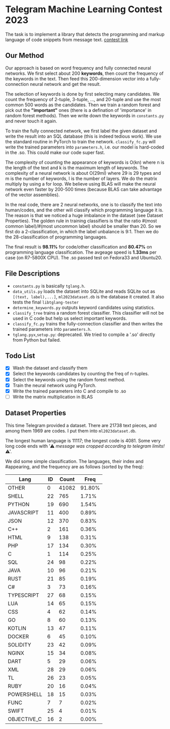 # Telegram Machine Learning Contest 2023

The task is to implement a library that detects the programming and markup language of code snippets from message text. [contest link](https://t.me/contest/346)

## Our Method

Our approach is based on word frequency and fully connected neural networks.
We first select about 200 __keywords__, then count the frequency of the keywords in the text.
Then feed this 200-dimension vector into a fully-connection neural network and get the result.

The selection of keywords is done by first selecting many candidates.
We count the frequency of 2-tuple, 3-tuple, ..., and 20-tuple and use the most common 500 words as the candidates.
Then we train a random forest and pick out the __"important"__ ones (there is a defination of 'importance' in random forest methods).
Then we write down the keywords in `constants.py` and never touch it again.

To train the fully connected network, we first label the given dataset and write the result into an SQL database (this is indeed tedious work).
We use the standard routine in PyTorch to train the network.
`classify_fc.py` will write the trained parameters into `parameters.h`, i.e. our model is hard-coded in the .so.
This could make our code super fast.

The complexity of counting the appearance of keywords is O(kn) where n is the length of the text and k is the maximum length of keywords.
The complexity of a neural network is about O(29ml) where 29 is 29 types and m is the number of keywords, l is the number of layers.
We do the matrix multiply by using a for loop.
We believe using BLAS will make the neural network even faster by 200-500 times (because BLAS can take advantage of the vector assemblies).

In the real code, there are 2 neural networks, one is to classify the text into human/codes, and the other will classify which programming language it is.
The reason is that we noticed a huge imbalance in the dataset (see Dataset Properties).
The golden rule in training classifiers is that the ratio #(most common label)/#(most uncommon label) should be smaller than 20.
So we first do a 2-classification, in which the label unbalance is 9:1.
Then we do the 28-classification of programming languages.

The final result is __98.11%__ for code/other classification and __80.47%__ on programming language classification.
The avgeage speed is __1.33ms__ per case (on R7-5800X CPU).
The .so passed test on Fedora33 and Ubuntu20.

## File Descriptions

* `constants.py` is basically `tglang.h`.
* `data_utils.py` loads the dataset into SQLite and reads SQLite out as `[(text, label),...]`, `ml2023dataset.db` is the database it created. It also tests the final `libtglang-tester`
* `determine_keywords.py` outputs keyword candidates using statistics.
* `classify_tree` trains a random forest classifier. This classifier will not be used in C code but help us select important keywords.
* `classify_fc.py` trains the fully-connection classifier and then writes the trained parameters into `parameters.h`.
* `tglang.pyx`,`setup.py`: deprecated. We tried to compile a '.so' directly from Python but failed.

## Todo List

- [x] Wash the dataset and classify them
- [x] Select the keywords candidates by counting the freq of n-tuples.
- [x] Select the keywords using the random forest method.
- [x] Train the neural network using PyTorch.
- [x] Write the trained parameters into C and compile to .so
- [ ] Write the matrix multiplication in BLAS

## Dataset Properties

This time Telegram provided a dataset. There are 21738 text pieces, and among them 1969 are codes. I put them into `ml2023dataset.db`.

The longest human language is 11117; the longest code is 4081. Some very long code ends with '⚠ *message was cropped according to telegram limits!* ⚠'.

We did some simple classification. The languages, their index and #appearing, and the frequency are as follows (sorted by the freq):

|      Lang| ID|Count|Freq|
|----------|---|-----|----|
|      OTHER| 0|41082|91.80%|
|      SHELL|22|  765|1.71%|
|     PYTHON|19|  690|1.54%|
| JAVASCRIPT|11|  400|0.89%|
|       JSON|12|  370|0.83%|
|        C++| 2|  161|0.36%|
|       HTML| 9|  138|0.31%|
|        PHP|17|  134|0.30%|
|          C| 1|  114|0.25%|
|        SQL|24|   98|0.22%|
|       JAVA|10|   96|0.21%|
|       RUST|21|   85|0.19%|
|         C#| 3|   73|0.16%|
| TYPESCRIPT|27|   68|0.15%|
|        LUA|14|   65|0.15%|
|        CSS| 4|   62|0.14%|
|         GO| 8|   60|0.13%|
|     KOTLIN|13|   47|0.11%|
|     DOCKER| 6|   45|0.10%|
|   SOLIDITY|23|   42|0.09%|
|      NGINX|15|   34|0.08%|
|       DART| 5|   29|0.06%|
|        XML|28|   29|0.06%|
|         TL|26|   23|0.05%|
|       RUBY|20|   16|0.04%|
| POWERSHELL|18|   15|0.03%|
|       FUNC| 7|    7|0.02%|
|      SWIFT|25|    4|0.01%|
|OBJECTIVE_C|16|    2|0.00%|

